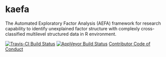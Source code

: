 # kaefa
The Automated Exploratory Factor Analysis (AEFA) framework for research capability to identify unexplained factor structure with complexly cross-classified multilevel structured data in R environment.

[![Travis-CI Build Status](https://travis-ci.org/seonghobae/kaefa.svg?branch=master)](https://travis-ci.org/seonghobae/kaefa)
[![AppVeyor Build Status](https://ci.appveyor.com/api/projects/status/github/seonghobae/kaefa?branch=master&svg=true)](https://ci.appveyor.com/project/seonghobae/kaefa)
[Contributor Code of Conduct](CONDUCT.md)
